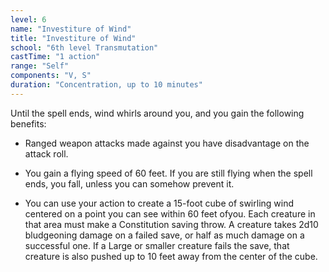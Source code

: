 ```yaml
---
level: 6
name: "Investiture of Wind"
title: "Investiture of Wind"
school: "6th level Transmutation"
castTime: "1 action"
range: "Self"
components: "V, S"
duration: "Concentration, up to 10 minutes"
---
```


Until the spell ends, wind whirls around you, and you gain the following benefits:

- Ranged weapon attacks made against you have disadvantage on the attack roll.

- You gain a flying speed of 60 feet. If you are still flying when the spell ends, you fall, unless you can somehow prevent it.

- You can use your action to create a 15-foot cube of swirling wind centered on a point you can see within 60 feet ofyou. Each creature in that area must make a Constitution saving throw. A creature takes 2d10 bludgeoning damage on a failed save, or half as much damage on a successful one. If a Large or smaller creature fails the save, that creature is also pushed up to 10 feet away from the center of the cube.
